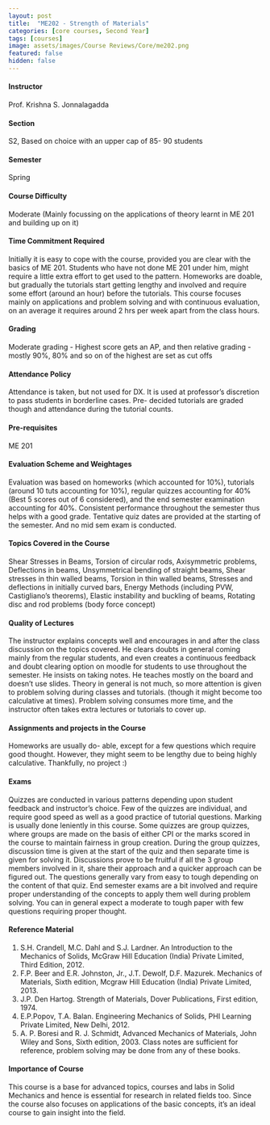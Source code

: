 ```yaml
---
layout: post
title:  "ME202 - Strength of Materials"
categories: [core courses, Second Year]
tags: [courses]
image: assets/images/Course Reviews/Core/me202.png
featured: false
hidden: false
---
```


#### Instructor
Prof. Krishna S. Jonnalagadda

#### Section
S2, Based on choice with an upper cap of 85- 90 students

#### Semester
Spring

#### Course Difficulty
Moderate (Mainly focussing on the applications of theory learnt in ME 201 and building up on it)

#### Time Commitment Required
Initially it is easy to cope with the course, provided you are clear with the basics of ME 201. Students who have not done ME 201 under him, might require a little extra effort to get used to the pattern. Homeworks are doable, but gradually the tutorials start getting lengthy and involved and require some effort (around an hour) before the tutorials. This course focuses mainly on applications and problem solving and with continuous evaluation, on an average it requires around 2 hrs per week apart from the class hours.

#### Grading
Moderate grading - Highest score gets an AP, and then relative grading - mostly 90%, 80% and so on of the highest are set as cut offs

#### Attendance Policy
Attendance is taken, but not used for DX. It is used at professor’s discretion to pass students in borderline cases. Pre- decided tutorials are graded though and attendance during the tutorial counts.

#### Pre-requisites
ME 201

#### Evaluation Scheme and Weightages
Evaluation was based on homeworks (which accounted for 10%), tutorials (around 10 tuts accounting for 10%), regular quizzes accounting for 40% (Best 5 scores out of 6 considered), and the end semester examination accounting for 40%. Consistent performance throughout the semester thus helps with a good grade. Tentative quiz dates are provided at the starting of the semester. And no mid sem exam is conducted.

#### Topics Covered in the Course
Shear Stresses in Beams, Torsion of circular rods, Axisymmetric problems, Deflections in beams, Unsymmetrical bending of straight beams, Shear stresses in thin walled beams, Torsion in thin walled beams, Stresses and deflections in initially curved bars, Energy Methods (including PVW, Castigliano’s theorems), Elastic instability and buckling of beams, Rotating disc and rod problems (body force concept)

#### Quality of Lectures
The instructor explains concepts well and encourages in and after the class discussion on the topics covered. He clears doubts in general coming mainly from the regular students, and even creates a continuous feedback and doubt clearing option on moodle for students to use throughout the semester. He insists on taking notes. He teaches mostly on the board and doesn’t use slides. Theory in general is not much, so more attention is given to problem solving during classes and tutorials. (though it might become too calculative at times). Problem solving consumes more time, and the instructor often takes extra lectures or tutorials to cover up.

#### Assignments and projects in the Course
Homeworks are usually do- able, except for a few questions which require good thought. However, they might seem to be lengthy due to being highly calculative. 
Thankfully, no project :)

#### Exams
Quizzes are conducted in various patterns depending upon student feedback and instructor’s choice. Few of the quizzes are individual, and require good speed as well as a good practice of tutorial questions. Marking is usually done leniently in this course. Some quizzes are group quizzes, where groups are made on the basis of either CPI or the marks scored in the course to maintain fairness in group creation. During the group quizzes, discussion time is given at the start of the quiz and then separate time is given for solving it. Discussions prove to be fruitful if all the 3 group members involved in it, share their approach and a quicker approach can be figured out. The questions generally vary from easy to tough depending on the content of that quiz.
End semester exams are a bit involved and require proper understanding of the concepts to apply them well during problem solving. You can in general expect a moderate to tough paper with few questions requiring proper thought.

#### Reference Material
1. S.H. Crandell, M.C. Dahl and S.J. Lardner. An Introduction to the Mechanics of Solids, McGraw Hill Education (India) Private Limited, Third Edition, 2012. 
2. F.P. Beer and E.R. Johnston, Jr., J.T. Dewolf, D.F. Mazurek. Mechanics of Materials, Sixth edition, Mcgraw Hill Education (India) Private Limited, 2013. 
3. J.P. Den Hartog. Strength of Materials, Dover Publications, First edition, 1974. 
4. E.P.Popov, T.A. Balan. Engineering Mechanics of Solids, PHI Learning Private Limited, New Delhi, 2012. 
5. A. P. Boresi and R. J. Schmidt, Advanced Mechanics of Materials, John Wiley and Sons, Sixth edition, 2003.
Class notes are sufficient for reference, problem solving may be done from any of these books.

#### Importance of Course
This course is a base for advanced topics, courses and labs in Solid Mechanics and hence is essential for research in related fields too. Since the course also focuses on applications of the basic concepts, it’s an ideal course to gain insight into the field.

